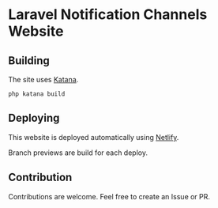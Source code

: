 # Laravel Notification Channels Website

## Building
The site uses [Katana](http://themsaid.github.io/katana/).

```
php katana build
```

## Deploying
This website is deployed automatically using [Netlify](https://app.netlify.com).
   
Branch previews are build for each deploy.

## Contribution

Contributions are welcome. Feel free to create an Issue or PR.
